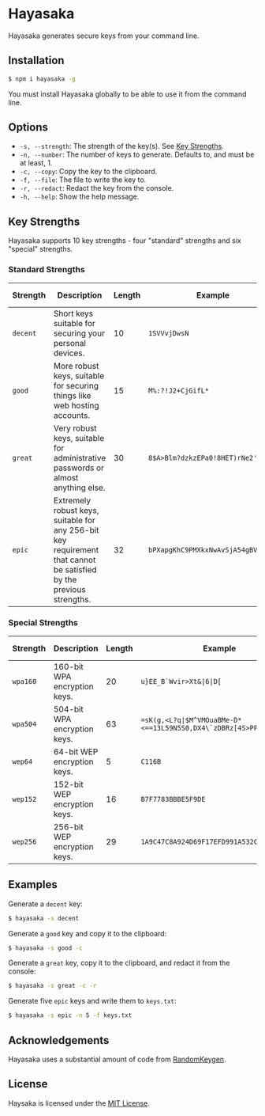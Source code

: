# Hayasaka

Hayasaka generates secure keys from your command line.

## Installation

```bash
$ npm i hayasaka -g
```

You must install Hayasaka globally to be able to use it from the command line.

## Options

- `-s, --strength`: The strength of the key(s). See [Key Strengths](#key-strengths).
- `-n, --number`: The number of keys to generate. Defaults to, and must be at least, 1.
- `-c, --copy`: Copy the key to the clipboard.
- `-f, --file`: The file to write the key to.
- `-r, --redact`: Redact the key from the console.
- `-h, --help`: Show the help message.

## Key Strengths

Hayasaka supports 10 key strengths - four "standard" strengths and six "special" strengths.

### Standard Strengths

| **Strength** | **Description**                                                                                                     | **Length** | **Example**                                                                        | **URL Safe?** |
|--------------|---------------------------------------------------------------------------------------------------------------------|------------|------------------------------------------------------------------------------------|---------------|
| `decent`     | Short keys suitable for securing your personal devices.                                                             | 10         | <code>1SVVvjDwsN</code>                                                            | Yes           |
| `good`       | More robust keys, suitable for securing things like web hosting accounts.                                           | 15         | <code>M%:?!J2+CjGifL*</code>                                                       | No            |
| `great`      | Very robust keys, suitable for administrative passwords or almost anything else.                                    | 30         | <code>8$A>Blm?dzkzEPa0!8HET)rNe2'LS_</code>                                        | No            |
| `epic`       | Extremely robust keys, suitable for any 256-bit key requirement that cannot be satisfied by the previous strengths. | 32         | <code>bPXapgKhC9PMXkxNwAvSjA54gBVnA7kn</code>                                      | Yes           |

### Special Strengths

| **Strength** | **Description**                                                                                                     | **Length** | **Example**                                                                         | **URL Safe?** |
|--------------|---------------------------------------------------------------------------------------------------------------------|------------|-------------------------------------------------------------------------------------|---------------|
| `wpa160`     | 160-bit WPA encryption keys.                                                                                        | 20         | <code>u}EE_B`Wvir>Xt&&#124;6&#124;D[</code>                                         | No            |
| `wpa504`     | 504-bit WPA encryption keys.                                                                                        | 63         | <code>=sK(g,<L?q&#124;$M^VMOuaBMe-D*<==13L59N5S0,DX4\`zDBRz[4S>PP_p$p4\`P(EG</code> | No            |
| `wep64`      | 64-bit WEP encryption keys.                                                                                         | 5          | `C116B`                                                                             | Yes           |
| `wep152`     | 152-bit WEP encryption keys.                                                                                        | 16         | `B7F7783BBBE5F9DE`                                                                  | Yes           |
| `wep256`     | 256-bit WEP encryption keys.                                                                                        | 29         | `1A9C47C8A924D69F17EFD991A532C`                                                     | Yes           |


## Examples

Generate a `decent` key:

```bash
$ hayasaka -s decent
```

Generate a `good` key and copy it to the clipboard:

```bash
$ hayasaka -s good -c
```

Generate a `great` key, copy it to the clipboard, and redact it from the console:

```bash
$ hayasaka -s great -c -r
```

Generate five `epic` keys and write them to `keys.txt`:

```bash
$ hayasaka -s epic -n 5 -f keys.txt
```

## Acknowledgements

Hayasaka uses a substantial amount of code from [RandomKeygen](https://github.com/circlecell/randomkeygen.com).

## License

Haysaka is licensed under the [MIT License](LICENSE.md).